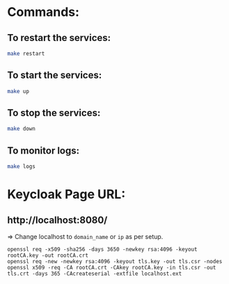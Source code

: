 # Commands:

## To restart the services:
```bash
make restart
```

## To start the services:
```bash
make up
```

## To stop the services:
```bash
make down
```

## To monitor logs:
```bash
make logs
```

# Keycloak Page URL:
## http://localhost:8080/

=> Change localhost to `domain_name` or `ip` as per setup.

```
openssl req -x509 -sha256 -days 3650 -newkey rsa:4096 -keyout rootCA.key -out rootCA.crt
openssl req -new -newkey rsa:4096 -keyout tls.key -out tls.csr -nodes
openssl x509 -req -CA rootCA.crt -CAkey rootCA.key -in tls.csr -out tls.crt -days 365 -CAcreateserial -extfile localhost.ext

```
